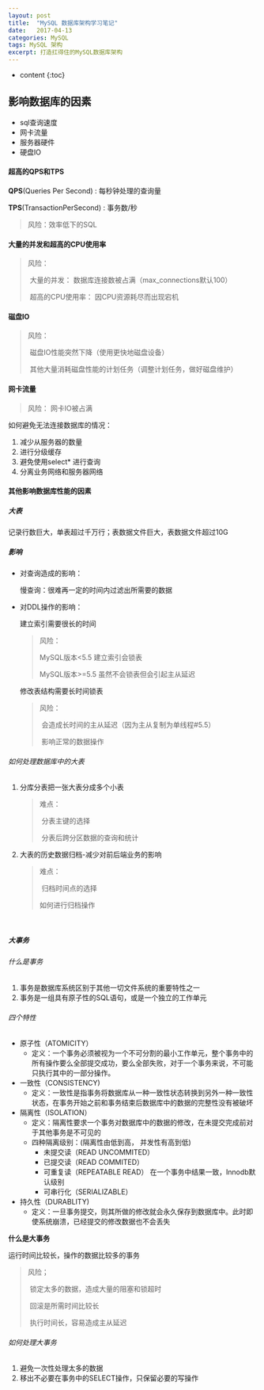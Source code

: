 ```yaml
---
layout: post
title:  "MySQL 数据库架构学习笔记"
date:   2017-04-13
categories: MySQL
tags: MySQL 架构
excerpt: 打造扛得住的MySQL数据库架构
---
```


* content
{:toc}




## 影响数据库的因素

* sql查询速度
* 网卡流量
* 服务器硬件
* 硬盘IO




#### 超高的QPS和TPS

**QPS**(Queries Per Second) : 每秒钟处理的查询量

**TPS**(TransactionPerSecond) : 事务数/秒 

> 风险：效率低下的SQL



#### 大量的并发和超高的CPU使用率

> 风险：
>
> ​	大量的并发： 数据库连接数被占满（max_connections默认100）
>
> ​	超高的CPU使用率： 因CPU资源耗尽而出现宕机



#### 磁盘IO

> 风险：
>
> ​	 磁盘IO性能突然下降（使用更快地磁盘设备）
>
> ​	其他大量消耗磁盘性能的计划任务（调整计划任务，做好磁盘维护）



#### 网卡流量

> 风险： 网卡IO被占满

如何避免无法连接数据库的情况：

1. 减少从服务器的数量
2. 进行分级缓存
3. 避免使用select* 进行查询
4. 分离业务网络和服务器网络




#### 其他影响数据库性能的因素

##### 大表

记录行数巨大，单表超过千万行；表数据文件巨大，表数据文件超过10G

##### 影响

* 对查询造成的影响：

   ​慢查询：很难再一定的时间内过滤出所需要的数据

* 对DDL操作的影响：

   建立索引需要很长的时间

   > 风险：
   >
   >  	MySQL版本<5.5 建立索引会锁表
   >
   >  	MySQL版本>=5.5 虽然不会锁表但会引起主从延迟

    修改表结构需要长时间锁表

   > 风险：
   >
   > ​	会造成长时间的主从延迟（因为主从复制为单线程#5.5）
   >
   > ​	 影响正常的数据操作

###### 如何处理数据库中的大表

1. 分库分表把一张大表分成多个小表

   > 难点：
   >
   > ​	分表主键的选择
   >
   > ​	分表后跨分区数据的查询和统计 ​
2. 大表的历史数据归档-减少对前后端业务的影响

   > 难点：
   >
   > ​	归档时间点的选择
   >
   >  	如何进行归档操作



​		

##### 大事务

###### 什么是事务

1. 事务是数据库系统区别于其他一切文件系统的重要特性之一
2. 事务是一组具有原子性的SQL语句，或是一个独立的工作单元

###### 四个特性

* 原子性（ATOMICITY）
  * 定义：一个事务必须被视为一个不可分割的最小工作单元，整个事务中的所有操作要么全部提交成功，要么全部失败，对于一个事务来说，不可能只执行其中的一部分操作。
* 一致性（CONSISTENCY)
  * 定义：一致性是指事务将数据库从一种一致性状态转换到另外一种一致性状态，在事务开始之前和事务结束后数据库中的数据的完整性没有被破坏
* 隔离性（ISOLATION）
  * 定义：隔离性要求一个事务对数据库中的数据的修改，在未提交完成前对于其他事务是不可见的
  * 四种隔离级别：(隔离性由低到高， 并发性有高到低)
    * 未提交读（READ UNCOMMITED）
    * 已提交读（READ COMMITED）
    * 可重复读（REPEATABLE READ） 在一个事务中结果一致，Innodb默认级别
    * 可串行化（SERIALIZABLE）
* 持久性（DURABLITY)
  * 定义：一旦事务提交，则其所做的修改就会永久保存到数据库中。此时即使系统崩溃，已经提交的修改数据也不会丢失



**什么是大事务**

运行时间比较长，操作的数据比较多的事务

>    风险；
>
>    ​	锁定太多的数据，造成大量的阻塞和锁超时
>
>    ​	回滚是所需时间比较长
>
>    ​	执行时间长，容易造成主从延迟

###### 如何处理大事务

1. 避免一次性处理太多的数据
2. 移出不必要在事务中的SELECT操作，只保留必要的写操作

